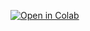 [![Open in Colab](https://colab.research.google.com/assets/colab-badge.svg)](https://colab.research.google.com/github/HannaOuanounou/Recognition-of-Handwritten-Hebrew-letters-with-Transfer-Learning/blob/main/hebrew_letters_transfer_learning.ipynb)
